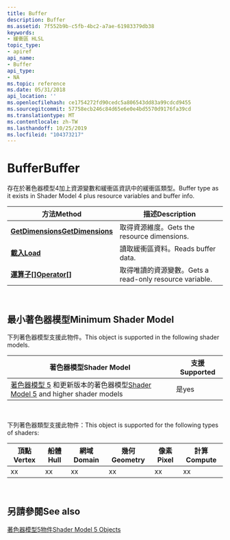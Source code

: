 ```yaml
---
title: Buffer
description: Buffer
ms.assetid: 7f552b9b-c5fb-4bc2-a7ae-61983379db38
keywords:
- 緩衝區 HLSL
topic_type:
- apiref
api_name:
- Buffer
api_type:
- NA
ms.topic: reference
ms.date: 05/31/2018
api_location: ''
ms.openlocfilehash: ce1754272fd90cedc5a806543dd83a99cdcd9455
ms.sourcegitcommit: 57758ecb246c84d65e6e0e4bd5570d9176fa39cd
ms.translationtype: MT
ms.contentlocale: zh-TW
ms.lasthandoff: 10/25/2019
ms.locfileid: "104373217"
---
```

# <a name="buffer"></a><span data-ttu-id="a3782-104">Buffer</span><span class="sxs-lookup"><span data-stu-id="a3782-104">Buffer</span></span>

<span data-ttu-id="a3782-105">存在於著色器模型4加上資源變數和緩衝區資訊中的緩衝區類型。</span><span class="sxs-lookup"><span data-stu-id="a3782-105">Buffer type as it exists in Shader Model 4 plus resource variables and buffer info.</span></span>



| <span data-ttu-id="a3782-106">方法</span><span class="sxs-lookup"><span data-stu-id="a3782-106">Method</span></span>                                                   | <span data-ttu-id="a3782-107">描述</span><span class="sxs-lookup"><span data-stu-id="a3782-107">Description</span></span>                         |
|----------------------------------------------------------|-------------------------------------|
| [<span data-ttu-id="a3782-108">**GetDimensions**</span><span class="sxs-lookup"><span data-stu-id="a3782-108">**GetDimensions**</span></span>](sm5-object-buffer-getdimensions.md) | <span data-ttu-id="a3782-109">取得資源維度。</span><span class="sxs-lookup"><span data-stu-id="a3782-109">Gets the resource dimensions.</span></span>       |
| [<span data-ttu-id="a3782-110">**載入**</span><span class="sxs-lookup"><span data-stu-id="a3782-110">**Load**</span></span>](buffer-load.md)                              | <span data-ttu-id="a3782-111">讀取緩衝區資料。</span><span class="sxs-lookup"><span data-stu-id="a3782-111">Reads buffer data.</span></span>                  |
| <span data-ttu-id="a3782-112">[**運算子\[\]**](sm5-object-buffer-operatorindex.md)</span><span class="sxs-lookup"><span data-stu-id="a3782-112">[**Operator\[\]**](sm5-object-buffer-operatorindex.md)</span></span>  | <span data-ttu-id="a3782-113">取得唯讀的資源變數。</span><span class="sxs-lookup"><span data-stu-id="a3782-113">Gets a read-only resource variable.</span></span> |



 

## <a name="minimum-shader-model"></a><span data-ttu-id="a3782-114">最小著色器模型</span><span class="sxs-lookup"><span data-stu-id="a3782-114">Minimum Shader Model</span></span>

<span data-ttu-id="a3782-115">下列著色器模型支援此物件。</span><span class="sxs-lookup"><span data-stu-id="a3782-115">This object is supported in the following shader models.</span></span>



| <span data-ttu-id="a3782-116">著色器模型</span><span class="sxs-lookup"><span data-stu-id="a3782-116">Shader Model</span></span>                                                                | <span data-ttu-id="a3782-117">支援</span><span class="sxs-lookup"><span data-stu-id="a3782-117">Supported</span></span> |
|-----------------------------------------------------------------------------|-----------|
| <span data-ttu-id="a3782-118">[著色器模型 5](d3d11-graphics-reference-sm5.md) 和更新版本的著色器模型</span><span class="sxs-lookup"><span data-stu-id="a3782-118">[Shader Model 5](d3d11-graphics-reference-sm5.md) and higher shader models</span></span> | <span data-ttu-id="a3782-119">是</span><span class="sxs-lookup"><span data-stu-id="a3782-119">yes</span></span>       |



 

<span data-ttu-id="a3782-120">下列著色器類型支援此物件：</span><span class="sxs-lookup"><span data-stu-id="a3782-120">This object is supported for the following types of shaders:</span></span>



| <span data-ttu-id="a3782-121">頂點</span><span class="sxs-lookup"><span data-stu-id="a3782-121">Vertex</span></span> | <span data-ttu-id="a3782-122">船體</span><span class="sxs-lookup"><span data-stu-id="a3782-122">Hull</span></span> | <span data-ttu-id="a3782-123">網域</span><span class="sxs-lookup"><span data-stu-id="a3782-123">Domain</span></span> | <span data-ttu-id="a3782-124">幾何</span><span class="sxs-lookup"><span data-stu-id="a3782-124">Geometry</span></span> | <span data-ttu-id="a3782-125">像素</span><span class="sxs-lookup"><span data-stu-id="a3782-125">Pixel</span></span> | <span data-ttu-id="a3782-126">計算</span><span class="sxs-lookup"><span data-stu-id="a3782-126">Compute</span></span> |
|--------|------|--------|----------|-------|---------|
| <span data-ttu-id="a3782-127">x</span><span class="sxs-lookup"><span data-stu-id="a3782-127">x</span></span>      | <span data-ttu-id="a3782-128">x</span><span class="sxs-lookup"><span data-stu-id="a3782-128">x</span></span>    | <span data-ttu-id="a3782-129">x</span><span class="sxs-lookup"><span data-stu-id="a3782-129">x</span></span>      | <span data-ttu-id="a3782-130">x</span><span class="sxs-lookup"><span data-stu-id="a3782-130">x</span></span>        | <span data-ttu-id="a3782-131">x</span><span class="sxs-lookup"><span data-stu-id="a3782-131">x</span></span>     | <span data-ttu-id="a3782-132">x</span><span class="sxs-lookup"><span data-stu-id="a3782-132">x</span></span>       |



 

## <a name="see-also"></a><span data-ttu-id="a3782-133">另請參閱</span><span class="sxs-lookup"><span data-stu-id="a3782-133">See also</span></span>

<dl> <dt>

[<span data-ttu-id="a3782-134">著色器模型5物件</span><span class="sxs-lookup"><span data-stu-id="a3782-134">Shader Model 5 Objects</span></span>](d3d11-graphics-reference-sm5-objects.md)
</dt> </dl>

 

 




